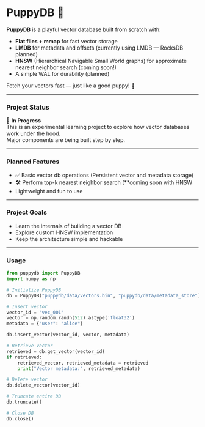 # PuppyDB 🐶

**PuppyDB** is a playful vector database built from scratch with:

- **Flat files + mmap** for fast vector storage
- **LMDB** for metadata and offsets (currently using LMDB — RocksDB planned)
- **HNSW** (Hierarchical Navigable Small World graphs) for approximate nearest neighbor search (coming soon!)
- A simple WAL for durability (planned)

Fetch your vectors fast — just like a good puppy! 🐾

---

### Project Status

🚧 **In Progress**  
This is an experimental learning project to explore how vector databases work under the hood.  
Major components are being built step by step.

---

### Planned Features

- ✅ Basic vector db operations (Persistent vector and metadata storage)
- 🛠️ Perform top-k nearest neighbor search (**coming soon with HNSW
- Lightweight and fun to use

---

### Project Goals

- Learn the internals of building a vector DB
- Explore custom HNSW implementation
- Keep the architecture simple and hackable

---

### Usage

```python
from puppydb import PuppyDB
import numpy as np

# Initialize PuppyDB
db = PuppyDB("puppydb/data/vectors.bin", "puppydb/data/metadata_store")

# Insert vector
vector_id = "vec_001"
vector = np.random.randn(512).astype('float32')
metadata = {"user": "alice"}

db.insert_vector(vector_id, vector, metadata)

# Retrieve vector
retrieved = db.get_vector(vector_id)
if retrieved:
    retrieved_vector, retrieved_metadata = retrieved
    print("Vector metadata:", retrieved_metadata)

# Delete vector
db.delete_vector(vector_id)

# Truncate entire DB
db.truncate()

# Close DB
db.close()

```